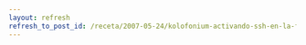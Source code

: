 ```yaml
---
layout: refresh
refresh_to_post_id: /receta/2007-05-24/kolofonium-activando-ssh-en-la-fonera
---
```

